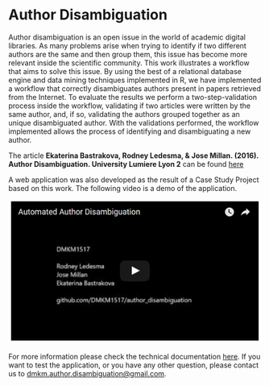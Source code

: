# Author Disambiguation

Author disambiguation is an open issue in the world of academic digital libraries. As many problems arise when trying to identify if two different authors are the same and then group them, this issue has become more relevant inside the scientific community. This work illustrates a workflow that aims to solve this issue. By using the best of a relational database engine and data mining techniques implemented in R, we have implemented a workflow that correctly disambiguates authors present in papers retrieved from the Internet. To evaluate the results we perform a two-step-validation process inside the workflow, validating if two articles were written by the same author, and, if so, validating the authors grouped together as an unique disambiguated author. With the validations performed, the workflow implemented allows the process of identifying and disambiguating a new author.

The article ​**Ekaterina Bastrakova, Rodney Ledesma, & Jose Millan. (2016). Author Disambiguation. University Lumiere Lyon 2**​ can be found [here](https://fruct.org/publications/AINL-FRUCT-2016/files/Bas.pdf)

A web application was also developed as the result of a Case Study Project based on this work. The following video is a demo of the application.

[![Automated Author Disambiguation](docs/video_thumbnail.PNG)](https://youtu.be/DnTLwGgfwsg "Automated Author Disambiguation")

For more information please check the technical documentation [here](http://author-disambiguation.readthedocs.io/en/latest/). If you want to test the application, or you have any other question, please contact us to [dmkm.author.disambiguation@gmail.com](dmkm.author.disambiguation@gmail.com).
